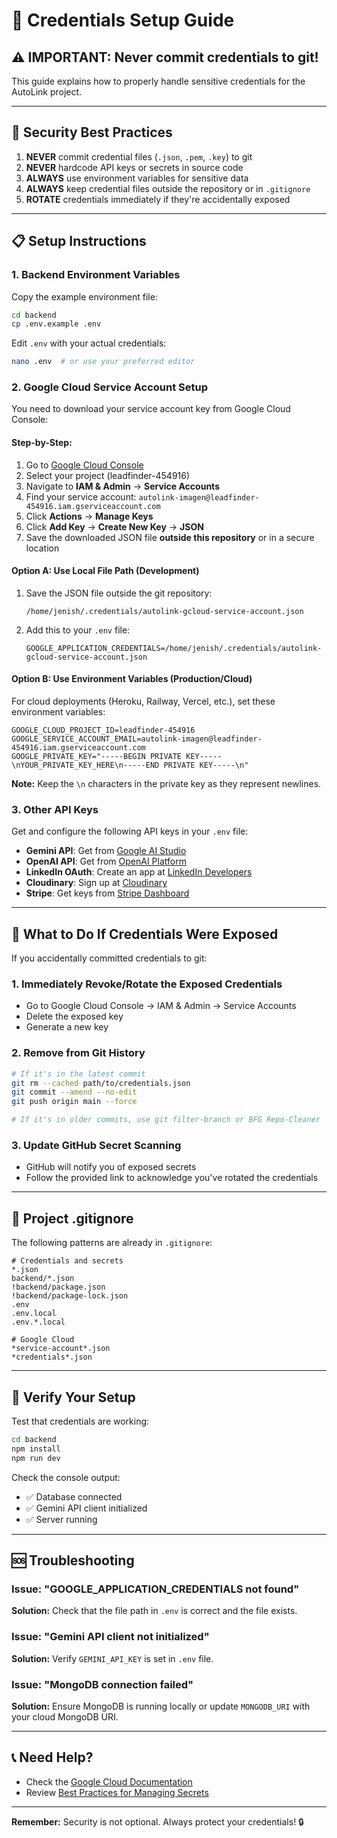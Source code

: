 # 🔐 Credentials Setup Guide

## ⚠️ IMPORTANT: Never commit credentials to git!

This guide explains how to properly handle sensitive credentials for the AutoLink project.

---

## 🚨 Security Best Practices

1. **NEVER** commit credential files (`.json`, `.pem`, `.key`) to git
2. **NEVER** hardcode API keys or secrets in source code
3. **ALWAYS** use environment variables for sensitive data
4. **ALWAYS** keep credential files outside the repository or in `.gitignore`
5. **ROTATE** credentials immediately if they're accidentally exposed

---

## 📋 Setup Instructions

### 1. Backend Environment Variables

Copy the example environment file:
```bash
cd backend
cp .env.example .env
```

Edit `.env` with your actual credentials:
```bash
nano .env  # or use your preferred editor
```

### 2. Google Cloud Service Account Setup

You need to download your service account key from Google Cloud Console:

#### Step-by-Step:
1. Go to [Google Cloud Console](https://console.cloud.google.com/)
2. Select your project (leadfinder-454916)
3. Navigate to **IAM & Admin** → **Service Accounts**
4. Find your service account: `autolink-imagen@leadfinder-454916.iam.gserviceaccount.com`
5. Click **Actions** → **Manage Keys**
6. Click **Add Key** → **Create New Key** → **JSON**
7. Save the downloaded JSON file **outside this repository** or in a secure location

#### Option A: Use Local File Path (Development)

1. Save the JSON file outside the git repository:
   ```
   /home/jenish/.credentials/autolink-gcloud-service-account.json
   ```

2. Add this to your `.env` file:
   ```
   GOOGLE_APPLICATION_CREDENTIALS=/home/jenish/.credentials/autolink-gcloud-service-account.json
   ```

#### Option B: Use Environment Variables (Production/Cloud)

For cloud deployments (Heroku, Railway, Vercel, etc.), set these environment variables:

```
GOOGLE_CLOUD_PROJECT_ID=leadfinder-454916
GOOGLE_SERVICE_ACCOUNT_EMAIL=autolink-imagen@leadfinder-454916.iam.gserviceaccount.com
GOOGLE_PRIVATE_KEY="-----BEGIN PRIVATE KEY-----\nYOUR_PRIVATE_KEY_HERE\n-----END PRIVATE KEY-----\n"
```

**Note:** Keep the `\n` characters in the private key as they represent newlines.

### 3. Other API Keys

Get and configure the following API keys in your `.env` file:

- **Gemini API**: Get from [Google AI Studio](https://makersuite.google.com/app/apikey)
- **OpenAI API**: Get from [OpenAI Platform](https://platform.openai.com/api-keys)
- **LinkedIn OAuth**: Create an app at [LinkedIn Developers](https://www.linkedin.com/developers/)
- **Cloudinary**: Sign up at [Cloudinary](https://cloudinary.com/)
- **Stripe**: Get keys from [Stripe Dashboard](https://dashboard.stripe.com/apikeys)

---

## 🔄 What to Do If Credentials Were Exposed

If you accidentally committed credentials to git:

### 1. **Immediately Revoke/Rotate the Exposed Credentials**
   - Go to Google Cloud Console → IAM & Admin → Service Accounts
   - Delete the exposed key
   - Generate a new key

### 2. **Remove from Git History**
   ```bash
   # If it's in the latest commit
   git rm --cached path/to/credentials.json
   git commit --amend --no-edit
   git push origin main --force
   
   # If it's in older commits, use git filter-branch or BFG Repo-Cleaner
   ```

### 3. **Update GitHub Secret Scanning**
   - GitHub will notify you of exposed secrets
   - Follow the provided link to acknowledge you've rotated the credentials

---

## 📁 Project .gitignore

The following patterns are already in `.gitignore`:

```
# Credentials and secrets
*.json
backend/*.json
!backend/package.json
!backend/package-lock.json
.env
.env.local
.env.*.local

# Google Cloud
*service-account*.json
*credentials*.json
```

---

## 🧪 Verify Your Setup

Test that credentials are working:

```bash
cd backend
npm install
npm run dev
```

Check the console output:
- ✅ Database connected
- ✅ Gemini API client initialized
- ✅ Server running

---

## 🆘 Troubleshooting

### Issue: "GOOGLE_APPLICATION_CREDENTIALS not found"
**Solution:** Check that the file path in `.env` is correct and the file exists.

### Issue: "Gemini API client not initialized"
**Solution:** Verify `GEMINI_API_KEY` is set in `.env` file.

### Issue: "MongoDB connection failed"
**Solution:** Ensure MongoDB is running locally or update `MONGODB_URI` with your cloud MongoDB URI.

---

## 📞 Need Help?

- Check the [Google Cloud Documentation](https://cloud.google.com/docs/authentication/getting-started)
- Review [Best Practices for Managing Secrets](https://cloud.google.com/secret-manager/docs/best-practices)

---

**Remember:** Security is not optional. Always protect your credentials! 🔒

